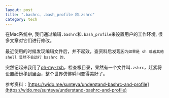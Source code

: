 ```yaml
---
layout: post
title: ".bashrc、.bash_profile 和.zshrc"
category: tech
---
```

在Mac系统中, 我们通过编辑`.bashrc`和`.bash_profile`来设置用户的工作环境, 很多文章对它们进行修改。

最近使用的时候发现编辑文件后，并不起效，查资料后发现`因为如果是 sh 或者其他 shell 显然不会运行 bashrc 的.`

突然记起来我用了[oh-my-zsh](https://github.com/robbyrussell/oh-my-zsh)，检查根目录，果然有一个文件叫`.zshrc`，赶紧将设置纷纷移到里面，整个世界仿佛瞬间变得美好了。

参考资料：[https://wido.me/sunteya/understand-bashrc-and-profile](https://wido.me/sunteya/understand-bashrc-and-profile)
